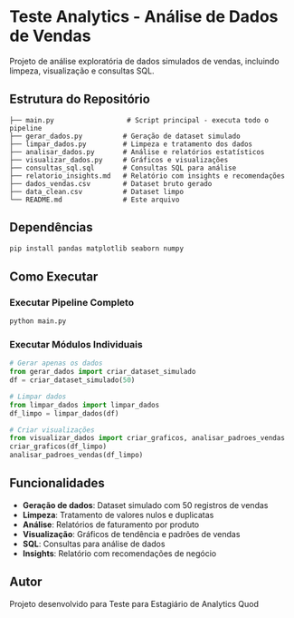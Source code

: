 # Teste Analytics - Análise de Dados de Vendas

Projeto de análise exploratória de dados simulados de vendas, incluindo limpeza, visualização e consultas SQL.

## Estrutura do Repositório

```
├── main.py                  # Script principal - executa todo o pipeline
├── gerar_dados.py          # Geração de dataset simulado
├── limpar_dados.py         # Limpeza e tratamento dos dados
├── analisar_dados.py       # Análise e relatórios estatísticos
├── visualizar_dados.py     # Gráficos e visualizações
├── consultas_sql.sql       # Consultas SQL para análise
├── relatorio_insights.md   # Relatório com insights e recomendações
├── dados_vendas.csv        # Dataset bruto gerado
├── data_clean.csv          # Dataset limpo
└── README.md               # Este arquivo
```

## Dependências

```bash
pip install pandas matplotlib seaborn numpy
```

## Como Executar

### Executar Pipeline Completo
```bash
python main.py
```

### Executar Módulos Individuais
```python
# Gerar apenas os dados
from gerar_dados import criar_dataset_simulado
df = criar_dataset_simulado(50)

# Limpar dados
from limpar_dados import limpar_dados
df_limpo = limpar_dados(df)

# Criar visualizações
from visualizar_dados import criar_graficos, analisar_padroes_vendas
criar_graficos(df_limpo)
analisar_padroes_vendas(df_limpo)
```

## Funcionalidades

- **Geração de dados**: Dataset simulado com 50 registros de vendas
- **Limpeza**: Tratamento de valores nulos e duplicatas
- **Análise**: Relatórios de faturamento por produto
- **Visualização**: Gráficos de tendência e padrões de vendas
- **SQL**: Consultas para análise de dados
- **Insights**: Relatório com recomendações de negócio

## Autor

Projeto desenvolvido para Teste para Estagiário de Analytics Quod
